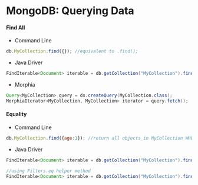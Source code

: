 # MongoDB: Querying Data

#### Find All
- Command Line
```javascript
db.MyCollection.find({}); //equivalent to .find();
```
- Java Driver
```java
FindIterable<Document> iterable = db.getCollection("MyCollection").find();
```
- Morphia
```java
Query<MyCollection> query = ds.createQuery(MyCollection.class);
MorphiaIterator<MyCollection, MyCollection> iterator = query.fetch();
```

#### Equality
- Command Line
```javascript
db.MyCollection.find({age:1}); //return all objects in MyCollection WHERE age == 1
```
- Java Driver
```java
FindIterable<Document> iterable = db.getCollection("MyCollection").find(new Document("age", 10019));

//using Filters.eq helper method
FindIterable<Document> iterable = db.getCollection("MyCollection").find(Filters.eq("age", 10019));
```

